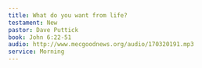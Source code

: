 ```yaml
---
title: What do you want from life? 
testament: New
pastor: Dave Puttick
book: John 6:22-51
audio: http://www.mecgoodnews.org/audio/170320191.mp3
service: Morning
---
```

